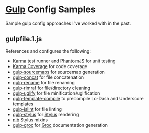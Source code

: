 # [Gulp](http://gulpjs.com) Config Samples

Sample gulp config approaches I've worked with in the past.

## gulpfile.1.js

References and configures the following:

- [Karma](http://karma-runner.github.io/0.12/index.html) test runner and [PhantomJS](http://phantomjs.org) for unit testing
- [Karma Coverage](https://github.com/karma-runner/karma-coverage) for code coverage
- [gulp-sourcemaps](https://www.npmjs.com/package/gulp-sourcemaps) for sourcemap generation
- [gulp-concat](https://www.npmjs.com/package/gulp-concat) for file concatenation
- [gulp-rename](https://www.npmjs.com/package/gulp-rename) for file renaming
- [gulp-rimraf](https://www.npmjs.com/package/gulp-rimraf) for file/directory cleaning
- [gulp-uglify](https://www.npmjs.com/package/gulp-uglify) for file minification/uglification
- [gulp-template-compile](https://www.npmjs.com/package/gulp-template-compile) to precompile Lo-Dash and Underscore templates
- [gulp-jslint](https://www.npmjs.com/package/gulp-jslint) for file linting
- [gulp-stylus](https://www.npmjs.com/package/gulp-stylus) for [Stylus](http://learnboost.github.io/stylus/) rendering
- [nib](http://nibstyl.us/docs/) Stylus mixins
- [gulp-groc](https://www.npmjs.com/package/gulp-groc) for [Groc](https://github.com/nevir/groc) documentation generation
